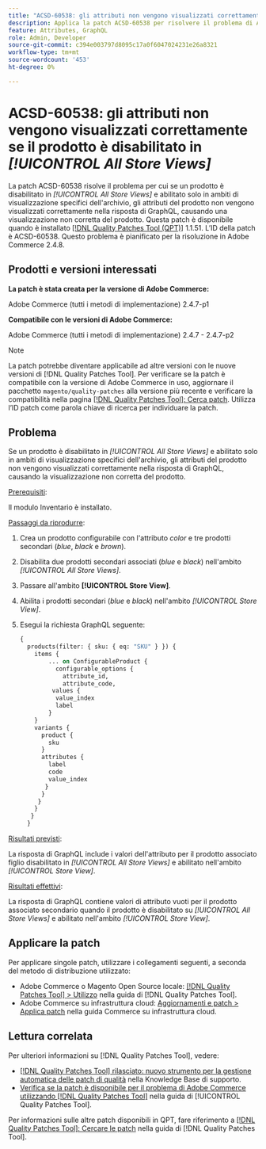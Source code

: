 ```yaml
---
title: "ACSD-60538: gli attributi non vengono visualizzati correttamente se il prodotto è disabilitato in [!UICONTROL All Store Views]"
description: Applica la patch ACSD-60538 per risolvere il problema di Adobe Commerce, in cui se un prodotto è disabilitato in *Tutte le visualizzazioni store* e abilitato solo in ambiti di visualizzazione store specifici, gli attributi del prodotto non vengono visualizzati correttamente nella risposta di GraphQL, causando una visualizzazione non corretta del prodotto.
feature: Attributes, GraphQL
role: Admin, Developer
source-git-commit: c394e003797d8095c17a0f6047024231e26a8321
workflow-type: tm+mt
source-wordcount: '453'
ht-degree: 0%

---
```


# ACSD-60538: gli attributi non vengono visualizzati correttamente se il prodotto è disabilitato in *[!UICONTROL All Store Views]*

La patch ACSD-60538 risolve il problema per cui se un prodotto è disabilitato in *[!UICONTROL All Store Views]* e abilitato solo in ambiti di visualizzazione specifici dell&#39;archivio, gli attributi del prodotto non vengono visualizzati correttamente nella risposta di GraphQL, causando una visualizzazione non corretta del prodotto. Questa patch è disponibile quando è installato [[!DNL Quality Patches Tool (QPT)]](https://experienceleague.adobe.com/it/docs/commerce-knowledge-base/kb/announcements/commerce-announcements/magento-quality-patches-released-new-tool-to-self-serve-quality-patches) 1.1.51. L’ID della patch è ACSD-60538. Questo problema è pianificato per la risoluzione in Adobe Commerce 2.4.8.

## Prodotti e versioni interessati

**La patch è stata creata per la versione di Adobe Commerce:**

Adobe Commerce (tutti i metodi di implementazione) 2.4.7-p1

**Compatibile con le versioni di Adobe Commerce:**

Adobe Commerce (tutti i metodi di implementazione) 2.4.7 - 2.4.7-p2

>[!NOTE]
>
>La patch potrebbe diventare applicabile ad altre versioni con le nuove versioni di [!DNL Quality Patches Tool]. Per verificare se la patch è compatibile con la versione di Adobe Commerce in uso, aggiornare il pacchetto `magento/quality-patches` alla versione più recente e verificare la compatibilità nella pagina [[!DNL Quality Patches Tool]: Cerca patch](https://experienceleague.adobe.com/tools/commerce-quality-patches/index.html?lang=it). Utilizza l’ID patch come parola chiave di ricerca per individuare la patch.

## Problema

Se un prodotto è disabilitato in *[!UICONTROL All Store Views]* e abilitato solo in ambiti di visualizzazione specifici dell&#39;archivio, gli attributi del prodotto non vengono visualizzati correttamente nella risposta di GraphQL, causando la visualizzazione non corretta del prodotto.

<u>Prerequisiti</u>:

Il modulo Inventario è installato.

<u>Passaggi da riprodurre</u>:

1. Crea un prodotto configurabile con l&#39;attributo *color* e tre prodotti secondari (*blue*, *black* e *brown*).
1. Disabilita due prodotti secondari associati (*blue* e *black*) nell&#39;ambito *[!UICONTROL All Store Views]*.
1. Passare all&#39;ambito **[!UICONTROL Store View]**.
1. Abilita i prodotti secondari (*blue* e *black*) nell&#39;ambito *[!UICONTROL Store View]*.
1. Esegui la richiesta GraphQL seguente:

   ```GraphQL
   {
     products(filter: { sku: { eq: "SKU" } }) {
       items {
           ... on ConfigurableProduct {
             configurable_options {
               attribute_id,
               attribute_code,
            values {
             value_index
             label
           }
       }
       variants {
         product {
           sku
         }
         attributes {
           label
           code
           value_index
          }
         }
        }
       }
      }
     }  
   ```

<u>Risultati previsti</u>:

La risposta di GraphQL include i valori dell&#39;attributo per il prodotto associato figlio disabilitato in *[!UICONTROL All Store Views]* e abilitato nell&#39;ambito *[!UICONTROL Store View]*.

<u>Risultati effettivi</u>:

La risposta di GraphQL contiene valori di attributo vuoti per il prodotto associato secondario quando il prodotto è disabilitato su *[!UICONTROL All Store Views]* e abilitato nell&#39;ambito *[!UICONTROL Store View]*.

## Applicare la patch

Per applicare singole patch, utilizzare i collegamenti seguenti, a seconda del metodo di distribuzione utilizzato:

* Adobe Commerce o Magento Open Source locale: [[!DNL Quality Patches Tool] > Utilizzo](/help/tools/quality-patches-tool/usage.md) nella guida di [!DNL Quality Patches Tool].
* Adobe Commerce su infrastruttura cloud: [Aggiornamenti e patch > Applica patch](https://experienceleague.adobe.com/docs/commerce-cloud-service/user-guide/develop/upgrade/apply-patches.html?lang=it) nella guida Commerce su infrastruttura cloud.

## Lettura correlata

Per ulteriori informazioni su [!DNL Quality Patches Tool], vedere:

* [[!DNL Quality Patches Tool] rilasciato: nuovo strumento per la gestione automatica delle patch di qualità](https://experienceleague.adobe.com/it/docs/commerce-knowledge-base/kb/announcements/commerce-announcements/magento-quality-patches-released-new-tool-to-self-serve-quality-patches) nella Knowledge Base di supporto.
* [Verifica se la patch è disponibile per il problema di Adobe Commerce utilizzando  [!DNL Quality Patches Tool]](/help/tools/quality-patches-tool/patches-available-in-qpt/check-patch-for-magento-issue-with-magento-quality-patches.md) nella guida di [!UICONTROL Quality Patches Tool].


Per informazioni sulle altre patch disponibili in QPT, fare riferimento a [[!DNL Quality Patches Tool]: Cercare le patch](https://experienceleague.adobe.com/tools/commerce-quality-patches/index.html?lang=it) nella guida di [!DNL Quality Patches Tool].